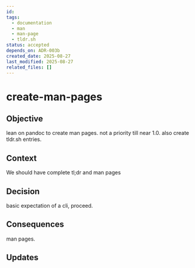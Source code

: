 ```yaml
---
id: 
tags:
  - documentation
  - man
  - man-page
  - tldr.sh
status: accepted
depends_on: ADR-003b
created_date: 2025-08-27
last_modified: 2025-08-27
related_files: []
---
```


# create-man-pages

## Objective
<!-- A concise statement explaining the goal of this decision. -->

lean on pandoc to create man pages. not a priority till near 1.0. also create tldr.sh entries. 

## Context
<!-- What is the issue that we're seeing that is motivating this decision or change? -->

We should have complete tl;dr and man pages 

## Decision
<!-- What is the change that we're proposing and/or doing? -->

basic expectation of a cli, proceed. 

## Consequences
<!-- What becomes easier or more difficult to do because of this change? -->

man pages. 

## Updates
<!-- Changes that happened when the rubber met the road -->
